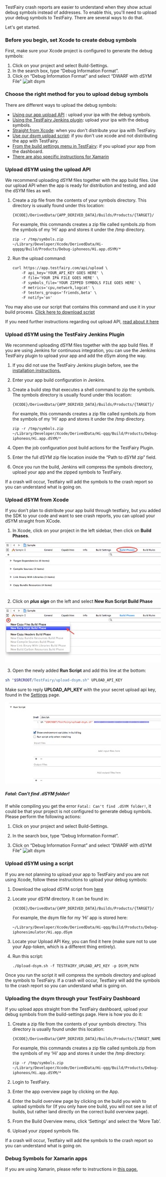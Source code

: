 TestFairy crash reports are easier to understand when they show actual debug symbols instead of addresses. To enable this, you'll need to upload your debug symbols to TestFairy. 
There are several ways to do that.

Let's get started.

### Before you begin, set Xcode to create debug symbols
First, make sure your Xcode project is configured to generate the debug symbols:
 
1. Click on your project and select Build-Settings.
2. In the search box, type “Debug Information Format”.
3. Click on “Debug Information Format” and select “DWARF with dSYM File”
![alt dsym](https://docs.testfairy.com/img/ios/dsym-upload/dsym.png)


### Choose the right method for you to upload debug symbols
There are different ways to upload the debug symbols: 
* [Using our app upload API](#upload-dsym-using-the-upload-api) : upload your ipa with the debug symbols.
* [Using the TestFairy Jenkins plugin](#upload-dsym-using-the-testFairy-jenkins-plugin): upload your ipa with the debug symbols.
* [Straight from Xcode](#upload-dsym-from-xcode): when you don't distribute your ipa with TestFairy.
* [Use our dsym upload script](#upload-dsym-using-a-script): if you don't use xcode and not distributing the app with TestFairy.
* [From the build settings menu in TestFairy](#uploading-the-dsym-through-your-testfairy-dashboard): if you upload your app from the dashboard.
* [There are also specific instructions for Xamarin](#debug-symbols-for-xamarin-apps)

### <a name="upload-dsym-using-upload-api"></a>Upload dSYM using the upload API

We recommend uploading dSYM files together with the app build files.
Use our upload API when the app is ready for distribution and testing, and add the dSYM files as well.

1. Create a zip file from the contents of your symbols directory. This directory is usually found under this location:
     ```
    {XCODE}/DerivedData/{APP_DERIVED_DATA}/Builds/Products/{TARGET}/
     ```
     
    For example, this commands creates a zip file called symbols.zip  from the symbols of my ‘Hi’ app and stores it under the /tmp directory.
     
     ```
    zip -r /tmp/symbols.zip 
    ~/Library/Developer/Xcode/DerivedData/Hi-qqqqq/Build/Products/Debug-iphoneos/Hi.app.dSYM/*
     ```
     
2. Run the upload command:
    
    ```
    curl https://app.testfairy.com/api/upload \
        -F api_key='YOUR_API_KEY GOES HERE' \
        -F file='YOUR IPA FILE GOES HERE' \
        -F symbols_file='YOUR ZIPPED SYMBOLS FILE GOES HERE' \
        -F metrics='cpu,network,logcat' \
        -F testers_groups='friends,beta' \
        -F notify='on'
     ```
     
You may also use our script that contains this command and use it in your build process. [Click here to download script](https://github.com/testfairy/command-line-uploader/blob/master/testfairy-uploader.sh)

If you need further instructions regarding out upload API, [read about it here](https://docs.testfairy.com/)

### <a name="upload-dsym-using-the-testfairy-jenkins-plugin"></a>Upload dSYM using the TestFairy Jenkins Plugin

We recommend uploading dSYM files together with the app build files.
If you are using Jenkins for continuous integration, you can use the Jenkins TestFairy plugin to upload your app and add the dSym along the way.

1. If you did not use the TestFairy Jenkins plugin before, see the [installation instructions.](https://wiki.jenkins-ci.org/display/JENKINS/TestFairy+Plugin)

2. Enter your app build configuration in Jenkins.

3. Create a build step that executes a shell command to zip the symbols. The symbols directory is usually found under this location:

    ```
    {XCODE}/DerivedData/{APP_DERIVED_DATA}/Builds/Products/{TARGET}/  
    ```

	For example, this commands creates a zip file called symbols.zip  from the symbols of my ‘Hi’ app and stores it under the /tmp directory.

	```
	zip -r /tmp/symbols.zip
	~/Library/Developer/Xcode/DerivedData/Hi-qqq/Build/Products/Debug-iphoneos/Hi.app.dSYM/*
	 ```
    
4. Open the job configuration post build actions for the TestFairy Plugin.

5. Enter the full dSYM zip file location inside the “Path to dSYM zip” field.

6. Once you run the build, Jenkins will compress the symbols directory, upload your app and the zipped symbols to TestFairy.


If a crash will occur, Testfairy will add the symbols to the crash report so you can understand what is going on.

### <a name="upload-dsym-from-xcode"></a>Upload dSYM from Xcode

If you don’t plan to distribute your app build through testfairy, but you added the SDK to your code and want to see crash reports, you can upload your dSYM straight from XCode.

1. In Xcode, click on your project in the left sidebar, then click on **Build Phases**.

![alt](../../img/ios/dsym-upload/step1.png)

2. Click on ***plus sign*** on the left and select **New Run Script Build Phase**

![alt](../../img/ios/dsym-upload/step2.png)

3. Open the newly added **Run Script** and add this line at the bottom:

```sh
sh "$SRCROOT/TestFairy/upload-dsym.sh" UPLOAD_API_KEY
```

Make sure to reply **UPLOAD_API_KEY** with the your secret upload api key, found in the [Settings](https://app.testfairy.com/settings/) page.

![alt](../../img/ios/dsym-upload/step3.png)

##### Fatal: Can't find .dSYM folder!

If while compiling you get the error `Fatal: Can't find .dSYM folder!`, it could be that your project is not configured to generate debug symbols. 
Please perform the following actions:

1. Click on your project and select Build-Settings.

2. In the search box, type “Debug Information Format”.

3. Click on “Debug Information Format” and select “DWARF with dSYM File”
![alt dsym](https://docs.testfairy.com/img/ios/dsym-upload/dsym.png)



### <a name="upload-dsym-using-a-script"></a>Upload dSYM using a script
If you are not planning to upload your app to TestFairy and you are not using Xcode, follow these instrucitons to upload your debug symbols:

1. Download the upload dSYM script from [here]("https://s3.amazonaws.com/testfairy/sdk/upload-dsym.sh")
2. Locate your dSYM directory. It can be found in:
     
     ```
    {XCODE}/DerivedData/{APP_DERIVED_DATA}/Builds/Products/{TARGET}/  
      ```
      
	For example, the dsym file for my ‘Hi’ app is stored here:     

	```
	~/Library/Developer/Xcode/DerivedData/Hi-qqq/Build/Products/Debug-iphonesimulator/Hi.app.dSym
	```
      
2. Locate your Upload API Key, you can find it here (make sure not to use your App-token, which is a different thing entirely).

3. Run this script: 
  
	 ```
	./Upload-dsym.sh -f TESTFAIRY_UPLOAD_API_KEY -p DSYM_PATH
	 ```
      
Once you run the script it will compress the symbols directory and upload the symbols to TestFairy. 
If a crash will occur, Testfairy will add the symbols to the crash report so you can understand what is going on.

### <a name="upload-the-dsym-through-your-testfairy-dashboard"></a>Uploading the dsym through your TestFairy Dashboard
If you upload apps straight from the TestFairy dashboard, upload your debug symbols from the build-settings page. Here is how you do it:

1. Create a zip file from the contents of your symbols directory. This directory is usually found under this location:

	``` 
	{XCODE}/DerivedData/{APP_DERIVED_DATA}/Builds/Products/{TARGET_NAME}/  
	```
	
    
	For example, this commands creates a zip file called symbols.zip  from the symbols of my ‘Hi’ app and stores it under the /tmp directory:

	```
	zip -r /tmp/symbols.zip
	~/Library/Developer/Xcode/DerivedData/Hi-qqq/Build/Products/Debug-iphoneos/Hi.app.dSYM/*
	 ```

2. Login to TestFairy.

3. Enter the app overview page by clicking on the App.

4. Enter the build overview page by clicking on the build you wish to upload symbols for
(If you only have one build, you will not see a list of builds, but rather land directly on the correct build overview page).

5. From the Build Overview menu, click ‘Settings’ and select the ‘More Tab’.
6. Upload your zipped symbols file.

If a crash will occur, Testfairy will add the symbols to the crash report so you can understand what is going on.

### <a name="debug-symbols-for-xamarin-apps"></a>Debug Symbols for Xamarin apps
If you are using Xamarin, please refer to instructions in [this page.](https://docs.testfairy.com/Platforms/Xamarin.html)





